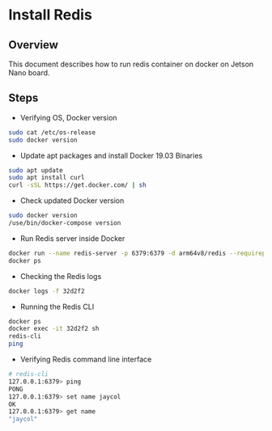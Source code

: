 # Install Redis

## Overview

This document describes how to run redis container on docker on Jetson Nano board.

## Steps

- Verifying OS, Docker version

```bash
sudo cat /etc/os-release
sudo docker version
```

- Update apt packages and install Docker 19.03 Binaries

```bash
sudo apt update
sudo apt install curl
curl -sSL https://get.docker.com/ | sh
```

- Check updated Docker version

```bash
sudo docker version
/use/bin/docker-compose version
```

- Run Redis server inside Docker

```bash
docker run --name redis-server -p 6379:6379 -d arm64v8/redis --requirepass hello123
docker ps
```

- Checking the Redis logs

```bash
docker logs -f 32d2f2
```

- Running the Redis CLI

```bash
docker ps
docker exec -it 32d2f2 sh
redis-cli
ping
```

- Verifying Redis command line interface

```bash
# redis-cli
127.0.0.1:6379> ping
PONG
127.0.0.1:6379> set name jaycol
OK
127.0.0.1:6379> get name
"jaycol"
```
